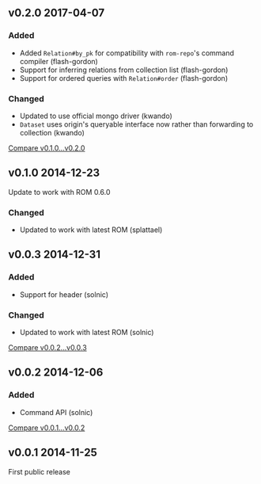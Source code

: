 ## v0.2.0 2017-04-07

### Added

* Added `Relation#by_pk` for compatibility with `rom-repo`'s command compiler (flash-gordon)
* Support for inferring relations from collection list (flash-gordon)
* Support for ordered queries with `Relation#order` (flash-gordon)

### Changed

* Updated to use official mongo driver (kwando)
* `Dataset` uses origin's queryable interface now rather than forwarding to collection (kwando)

[Compare v0.1.0...v0.2.0](https://github.com/rom-rb/rom-mongo/compare/v0.1.0...v0.2.0)

## v0.1.0 2014-12-23

Update to work with ROM 0.6.0

### Changed

* Updated to work with latest ROM (splattael)

## v0.0.3 2014-12-31

### Added

* Support for header (solnic)

### Changed

* Updated to work with latest ROM (solnic)

[Compare v0.0.2...v0.0.3](https://github.com/rom-rb/rom-mongo/compare/v0.0.2...v0.0.3)

## v0.0.2 2014-12-06

### Added

* Command API (solnic)

[Compare v0.0.1...v0.0.2](https://github.com/rom-rb/rom-mongo/compare/v0.0.1...v0.0.2)

## v0.0.1 2014-11-25

First public release
